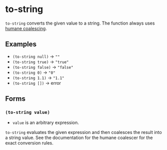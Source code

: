 # to-string

`to-string` converts the given value to a string. The function always uses
[humane coalescing](../coalescing.md#humane-coalescer).

## Examples

* `(to-string null)` -> `""`
* `(to-string true)` -> `"true"`
* `(to-string false)` -> `"false"`
* `(to-string 0)` -> `"0"`
* `(to-string 1.1)` -> `"1.1"`
* `(to-string [])` -> error

## Forms

### `(to-string value)`

* `value` is an arbitrary expression.

`to-string` evaluates the given expression and then coalesces the result into a
string value. See the documentation for the humane coalescer for the exact
conversion rules.

